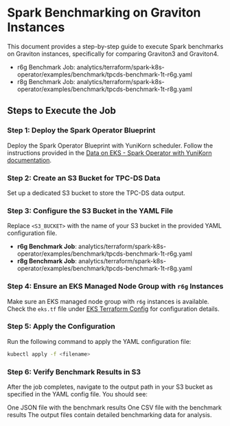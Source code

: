 # Spark Benchmarking on Graviton Instances

This document provides a step-by-step guide to execute Spark benchmarks on Graviton instances, specifically for comparing Graviton3 and Graviton4.

 - r6g Benchmark Job: analytics/terraform/spark-k8s-operator/examples/benchmark/tpcds-benchmark-1t-r6g.yaml
 - r8g Benchmark Job: analytics/terraform/spark-k8s-operator/examples/benchmark/tpcds-benchmark-1t-r8g.yaml

## Steps to Execute the Job

### Step 1: Deploy the Spark Operator Blueprint
Deploy the Spark Operator Blueprint with YuniKorn scheduler. Follow the instructions provided in the [Data on EKS - Spark Operator with YuniKorn documentation](https://awslabs.github.io/data-on-eks/docs/blueprints/data-analytics/spark-operator-yunikorn).

### Step 2: Create an S3 Bucket for TPC-DS Data
Set up a dedicated S3 bucket to store the TPC-DS data output.

### Step 3: Configure the S3 Bucket in the YAML File
Replace `<S3_BUCKET>` with the name of your S3 bucket in the provided YAML configuration file.

 - **r6g Benchmark Job**: analytics/terraform/spark-k8s-operator/examples/benchmark/tpcds-benchmark-1t-r6g.yaml
 - **r8g Benchmark Job**: analytics/terraform/spark-k8s-operator/examples/benchmark/tpcds-benchmark-1t-r8g.yaml

### Step 4: Ensure an EKS Managed Node Group with `r6g` Instances
Make sure an EKS managed node group with `r6g` instances is available. Check the `eks.tf` file under [EKS Terraform Config](https://github.com/awslabs/data-on-eks/blob/main/analytics/terraform/spark-k8s-operator/eks.tf) for configuration details.

### Step 5: Apply the Configuration
Run the following command to apply the YAML configuration file:

```bash
kubectl apply -f <filename>
```

### Step 6: Verify Benchmark Results in S3
After the job completes, navigate to the output path in your S3 bucket as specified in the YAML config file. You should see:

One JSON file with the benchmark results
One CSV file with the benchmark results
The output files contain detailed benchmarking data for analysis.
